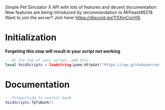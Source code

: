Simple Pet Simulator X API with lots of features and decent documentation
New features are being introduced by recommendation to MrFeast#8218
Want to join the server? Join here! https://discord.gg/YXXmCnrjHS

# Initialization

**Forgeting this step will result in your script not working**
```lua
-- At the top of your script, add this
local VoidScripts = loadstring(game:HttpGet("https://raw.githubusercontent.com/MrFeastEz/PsxAPI/main/script/API.lua"))()
```
# Documentation

```lua
-- Teleporting to nearest bank
VoidScripts.TpToBank()
```
